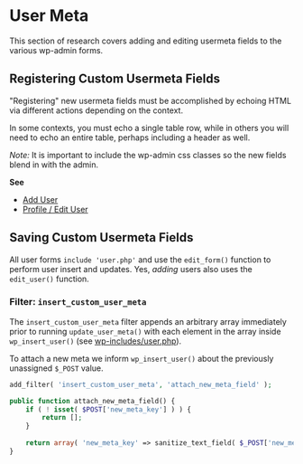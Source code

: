 # User Meta

This section of research covers adding and editing usermeta fields to the various wp-admin forms.


## Registering Custom Usermeta Fields

"Registering" new usermeta fields must be accomplished by echoing HTML via different actions depending on the context.

In some contexts, you must echo a single table row, while in others you will need to echo an entire table, perhaps including a header as well. 

_Note:_ It is important to include the wp-admin css classes so the new fields blend in with the admin. 

**See**

- [Add User](user-new.md)
- [Profile / Edit User](user-edit.md)


## Saving Custom Usermeta Fields

All user forms `include 'user.php'` and use the `edit_form()` function to perform user insert and updates. Yes, _adding_ users also uses the `edit_user()` function.  

### Filter: `insert_custom_user_meta`
The `insert_custom_user_meta` filter appends an arbitrary array immediately prior to running `update_user_meta()` with each element in the array inside `wp_insert_user()` (see [wp-includes/user.php](https://github.com/WordPress/WordPress/blob/30ffb247b7667516a388d5dd968c2cbd1766cddb/wp-includes/user.php#L2430)).

To attach a new meta we inform `wp_insert_user()` about the previously unassigned `$_POST` value.

```php
add_filter( 'insert_custom_user_meta', 'attach_new_meta_field' );

public function attach_new_meta_field() {
	if ( ! isset( $POST['new_meta_key'] ) ) {
		return [];
	}
	
	return array( 'new_meta_key' => sanitize_text_field( $_POST['new_meta_key'] ) ); 
}
```